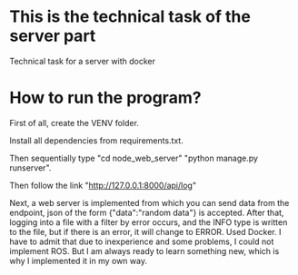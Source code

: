 # This is the technical task of the server part
 Technical task for a server with docker
# How to run the program?

 First of all, create the VENV folder.
 
 Install all dependencies from requirements.txt.
 
 Then sequentially type "cd node_web_server" "python manage.py runserver".
 
 Then follow the link "http://127.0.0.1:8000/api/log"

Next, a web server is implemented from which you can send data from the endpoint, json of the form {"data":"random data"} is accepted. After that, logging into a file with a filter by error occurs, and the INFO type is written to the file, but if there is an error, it will change to ERROR. Used Docker.
 I have to admit that due to inexperience and some problems, I could not implement ROS. But I am always ready to learn something new, which is why I implemented it in my own way.
